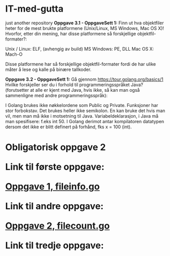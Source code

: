 # IT-med-gutta
just another repository
**Oppgave 3.1 - OppgaveSett 1:**
Finn ut hva  objektfiler heter for de mest brukte platformene (Unix/Linux, MS Windows, Mac OS X)! Hvorfor, etter din mening, har disse platformene så forskjellige objektfil-formater?:

Unix / Linux: ELF, (avhengig av build)
MS Windows: PE, DLL
Mac OS X: Mach-O

Disse platformene har så forskjellige objektfil-formater fordi de har ulike måter å lese og kalle på binære tallkoder. 

**Oppgave 3.2 - OppgaveSett 1:**
Gå gjennom https://tour.golang.org/basics/1 Hvilke forskjeller ser du i forhold til programmeringsspråket Java? (forutsetter at alle er kjent med Java, hvis ikke, så kan man også sammenligne med andre programmeringsspråk):

I Golang brukes ikke nøkkelordene som Public og Private. Funksjoner har stor forbokstav.
Det brukes heller ikke semikolon. En kan bruke det hvis man vil, men man må ikke i motsetning til Java.
Variabeldeklarasjon, i Java må man spesifisere: f.eks int 50. I Golang derimot antar kompilatoren datatypen dersom det ikke er blitt definert på forhånd, fks x = 100 (int).

<h1>Obligatorisk oppgave 2</h>

**Link til første oppgave:**

[Oppgave 1, fileinfo.go](https://github.com/Robertz25/IT-med-gutta/blob/master/Oblig2/fileinfo.go/)

**Link til andre oppgave:**

[Oppgave 2, filecount.go](https://github.com/Robertz25/IT-med-gutta/blob/master/Oblig2/filecount.go)

**Link til tredje oppgave:**
